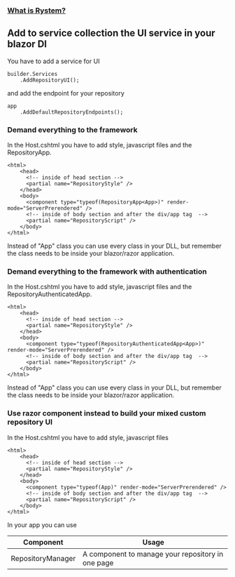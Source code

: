 ### [What is Rystem?](https://github.com/KeyserDSoze/Rystem)

## Add to service collection the UI service in your blazor DI

You have to add a service for UI

    builder.Services
        .AddRepositoryUI();

and add the endpoint for your repository

    app
        .AddDefaultRepositoryEndpoints();


### Demand everything to the framework        

In the Host.cshtml you have to add style, javascript files and the RepositoryApp.

    <html>
        <head>
          <!-- inside of head section -->
          <partial name="RepositoryStyle" />
        </head>
        <body>
          <component type="typeof(RepositoryApp<App>)" render-mode="ServerPrerendered" />
          <!-- inside of body section and after the div/app tag  -->
          <partial name="RepositoryScript" />
        </body>
    </html>

Instead of "App" class you can use every class in your DLL, but remember the class needs to be inside your blazor/razor application.

### Demand everything to the framework with authentication

In the Host.cshtml you have to add style, javascript files and the RepositoryAuthenticatedApp.

    <html>
        <head>
          <!-- inside of head section -->
          <partial name="RepositoryStyle" />
        </head>
        <body>
          <component type="typeof(RepositoryAuthenticatedApp<App>)" render-mode="ServerPrerendered" />
          <!-- inside of body section and after the div/app tag  -->
          <partial name="RepositoryScript" />
        </body>
    </html>

Instead of "App" class you can use every class in your DLL, but remember the class needs to be inside your blazor/razor application.

### Use razor component instead to build your mixed custom repository UI

In the Host.cshtml you have to add style, javascript files
 
    <html>
        <head>
          <!-- inside of head section -->
          <partial name="RepositoryStyle" />
        </head>
        <body>
          <component type="typeof(App)" render-mode="ServerPrerendered" />
          <!-- inside of body section and after the div/app tag  -->
          <partial name="RepositoryScript" />
        </body>
    </html>

In your app you can use

Component          | Usage
------------------ | --------------------------------------------------
RepositoryManager  | A component to manage your repository in one page

    

